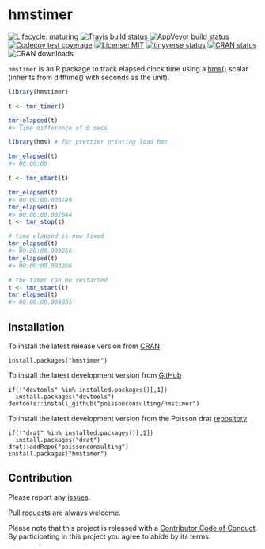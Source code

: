 
<!-- README.md is generated from README.Rmd. Please edit that file -->

# hmstimer

<!-- badges: start -->

[![Lifecycle:
maturing](https://img.shields.io/badge/lifecycle-maturing-blue.svg)](https://www.tidyverse.org/lifecycle/#maturing)
[![Travis build
status](https://travis-ci.com/poissonconsulting/hmstimer.svg?branch=master)](https://travis-ci.com/poissonconsulting/hmstimer)
[![AppVeyor build
status](https://ci.appveyor.com/api/projects/status/github/poissonconsulting/hmstimer?branch=master&svg=true)](https://ci.appveyor.com/project/poissonconsulting/hmstimer)
[![Codecov test
coverage](https://codecov.io/gh/poissonconsulting/hmstimer/branch/master/graph/badge.svg)](https://codecov.io/gh/poissonconsulting/hmstimer?branch=master)
[![License:
MIT](https://img.shields.io/badge/License-MIT-green.svg)](https://opensource.org/licenses/MIT)
[![tinyverse
status](https://tinyverse.netlify.com/badge/hmstimer)](https://CRAN.R-project.org/package=hmstimer)
[![CRAN
status](https://www.r-pkg.org/badges/version/hmstimer)](https://cran.r-project.org/package=hmstimer)
![CRAN downloads](http://cranlogs.r-pkg.org/badges/hmstimer)
<!-- badges: end -->

`hmstimer` is an R package to track elapsed clock time using a
[hms()](https://github.com/tidyverse/hms) scalar (inherits from
difftime() with seconds as the unit).

``` r
library(hmstimer)

t <- tmr_timer()

tmr_elapsed(t)
#> Time difference of 0 secs

library(hms) # for prettier printing load hms

tmr_elapsed(t)
#> 00:00:00

t <- tmr_start(t)

tmr_elapsed(t)
#> 00:00:00.000789
tmr_elapsed(t)
#> 00:00:00.002044
t <- tmr_stop(t)

# time elapsed is now fixed
tmr_elapsed(t)
#> 00:00:00.003266
tmr_elapsed(t)
#> 00:00:00.003266

# the timer can be restarted
t <- tmr_start(t)
tmr_elapsed(t)
#> 00:00:00.004055
```

## Installation

To install the latest release version from
[CRAN](https://cran.r-project.org)

    install.packages("hmstimer")

To install the latest development version from
[GitHub](https://github.com/poissonconsulting/hmstimer)

    if(!"devtools" %in% installed.packages()[,1]) 
      install.packages("devtools")
    devtools::install_github("poissonconsulting/hmstimer")

To install the latest development version from the Poisson drat
[repository](https://github.com/poissonconsulting/drat)

    if(!"drat" %in% installed.packages()[,1]) 
      install.packages("drat")
    drat::addRepo("poissonconsulting")
    install.packages("hmstimer")

## Contribution

Please report any
[issues](https://github.com/poissonconsulting/hmstimer/issues).

[Pull requests](https://github.com/poissonconsulting/hmstimer/pulls) are
always welcome.

Please note that this project is released with a [Contributor Code of
Conduct](CODE_OF_CONDUCT.md). By participating in this project you agree
to abide by its terms.
